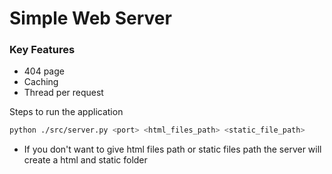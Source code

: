 # Simple Web Server

### Key Features

* 404 page
* Caching
* Thread per request

Steps to run the application

```bash
python ./src/server.py <port> <html_files_path> <static_file_path>
```

* If you don't want to give html files path or static files path the server will create a html and static folder
